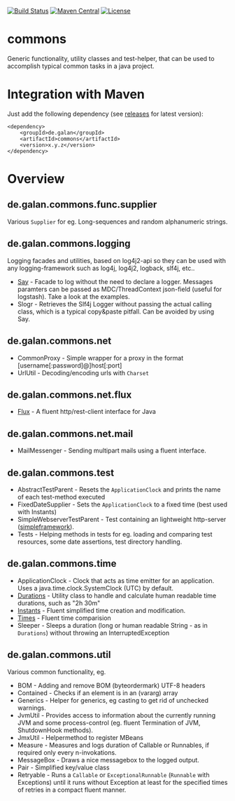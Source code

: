 [![Build Status](https://img.shields.io/travis/galan/commons.svg?style=flat)](https://travis-ci.org/galan/commons)
[![Maven Central](https://img.shields.io/maven-central/v/de.galan/commons.svg?style=flat)](https://maven-badges.herokuapp.com/maven-central/de.galan/commons)
[![License](https://img.shields.io/github/license/galan/commons.svg?style=flat)](https://www.apache.org/licenses/LICENSE-2.0.html)

# commons
Generic functionality, utility classes and test-helper, that can be used to accomplish typical common tasks in a java project.

# Integration with Maven
Just add the following dependency (see [releases](https://github.com/galan/commons/releases) for latest version):

    <dependency>
    	<groupId>de.galan</groupId>
    	<artifactId>commons</artifactId>
    	<version>x.y.z</version>
    </dependency>

# Overview

## de.galan.commons.func.supplier
Various `Supplier` for eg. Long-sequences and random alphanumeric strings. 

## de.galan.commons.logging
Logging facades and utilities, based on log4j2-api so they can be used with any logging-framework such as log4j, log4j2, logback, slf4j, etc..

* [Say](https://github.com/galan/commons/blob/master/documentation/logging.Say.md) - Facade to log without the need to declare a logger. Messages paramters can be passed as MDC/ThreadContext json-field (useful for logstash). Take a look at the examples.
* Slogr - Retrieves the Slf4j Logger without passing the actual calling class, which is a typical copy&paste  pitfall. Can be avoided by using Say.

## de.galan.commons.net
* CommonProxy - Simple wrapper for a proxy in the format [username[:password]@]host[:port]
* UrlUtil - Decoding/encoding urls with `Charset`

## de.galan.commons.net.flux
* [Flux](https://github.com/galan/commons/blob/master/documentation/net.flux.Flux.md) - A fluent http/rest-client interface for Java

## de.galan.commons.net.mail
* MailMessenger - Sending multipart mails using a fluent interface.

## de.galan.commons.test
* AbstractTestParent - Resets the `ApplicationClock` and prints the name of each test-method executed
* FixedDateSupplier - Sets the `ApplicationClock` to a fixed time (best used with Instants)
* SimpleWebserverTestParent - Test containing an lightweight http-server ([simpleframework](http://www.simpleframework.org/)).
* Tests - Helping methods in tests for eg. loading and comparing test resources, some date assertions, test directory handling.

## de.galan.commons.time
* ApplicationClock - Clock that acts as time emitter for an application. Uses a java.time.clock.SystemClock (UTC) by default.
* [Durations](https://github.com/galan/commons/blob/master/documentation/time.Durations.md) - Utility class to handle and calculate human readable time durations, such as "2h 30m"
* [Instants](https://github.com/galan/commons/blob/master/documentation/time.Instants.md) - Fluent simplified time creation and modification.
* [Times](https://github.com/galan/commons/blob/master/documentation/time.Times.md) - Fluent time comparision
* Sleeper - Sleeps a duration (long or human readable String - as in `Durations`) without throwing an InterruptedException

## de.galan.commons.util
Various common functionality, eg.

* BOM - Adding and remove BOM (byteordermark) UTF-8 headers
* Contained - Checks if an element is in an (vararg) array
* Generics - Helper for generics, eg casting to get rid of unchecked warnings.
* JvmUtil - Provides access to information about the currently running JVM and some process-control (eg. fluent Termination of JVM, ShutdownHook methods).
* JmxUtil - Helpermethod to register MBeans
* Measure - Measures and logs duration of Callable or Runnables, if required only every n-invokations.
* MessageBox - Draws a nice messagebox to the logged output.
* Pair - Simplified key/value class
* Retryable - Runs a `Callable` or `ExceptionalRunnable` (`Runnable` with Exceptions) until it runs without Exception at least for the specified times of retries in a compact fluent manner.

